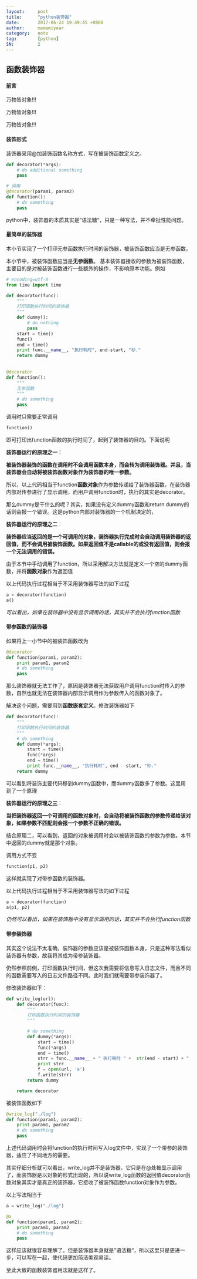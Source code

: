 ```yaml
---
layout: 	post
title:  	"python装饰器"
date:   	2017-06-24 19:49:45 +0800
author:     mamamiyear
category:   note
tag:		[python]
SN:         2
---
```


## 函数装饰器

#### 前言

万物皆对象!!!

万物皆对象!!!

万物皆对象!!!

#### 装饰形式

装饰器采用@加装饰函数名称方式，写在被装饰函数定义之。

``` python
def decorator(*args):
    # do additional something
    pass

# 调用
@decorator(param1, param2)
def function():
    # do something
    pass
```

python中，装饰器的本质其实是”语法糖“，只是一种写法，并不牵扯性能问题。

#### 最简单的装饰器

本小节实现了一个打印无参函数执行时间的装饰器，被装饰函数应当是无参函数。

本小节中，被装饰函数应当是**无参函数**。
基本装饰器接收的参数为被装饰函数，主要目的是对被装饰函数进行一些额外的操作，不影响原本功能。例如

```python
# encoding=utf-8
from time import time

def decorator(func):
    """
    打印函数执行时间的装饰器
    """
    def dummy():
        # do nothing
        pass
    start = time()
    func()
    end = time()
    print func.__name__, "执行耗时", end-start, "秒."
	return dummy
    
    
@decorator    
def function():
    """
    无参函数
    """
    # do something
    pass
```

调用时只需要正常调用

```python
function()
```

即可打印出function函数的执行时间了，起到了装饰器的目的。下面说明

**装饰器运行的原理之一**：

**被装饰器装饰的函数在调用时不会调用函数本身，而会转为调用装饰器。并且，当装饰器会自动将被装饰函数对象作为装饰器的唯一参数。**

所以，以上代码相当于function**函数对象**作为参数传递给了装饰器函数，在装饰器内部对传参进行了显示调用，而用户调用function时，执行的其实是decorator。

那么dummy是干什么的呢？其实，如果没有定义dummy函数和return dummy的话则会报一个错误。这是python内部对装饰器的一个机制决定的，

**装饰器运行的原理之二**：

**装饰器应当返回的是一个可调用的对象，装饰器执行完成时会自动调用装饰器的返回值，而不会调用被装饰函数。如果返回值不是callable的或没有返回值，则会报一个无法调用的错误。**

由于本节中手动调用了function，所以采用解决方法就是定义一个空的dummy函数，并将**函数对象**作为返回值

以上代码执行过程相当于不采用装饰器写法的如下过程

```python
a = decorator(function)
a()
```

*可以看出，如果在装饰器中没有显示调用的话，其实并不会执行function函数*



#### 带参函数的装饰器

如果将上一小节中的被装饰函数改为

```python
@decorator
def function(param1, param2):
    print param1, param2
    # do something
    pass
```

那么装饰器就无法工作了，原因是装饰器无法获取用户调用function时传入的参数，自然也就无法在装饰器内部显示调用作为参数传入的函数对象了。

解决这个问题，需要用到**函数嵌套定义**。修改装饰器如下

```python
def decorator(func):
    """
    打印函数执行时间的装饰器
    """
    # do something
    def dummy(*args):
        start = time()
        func(*args)
        end = time()
        print func.__name__, "执行耗时", end - start, "秒."
    return dummy
```

可以看到将装饰主要代码移到dummy函数中，而dummy函数多了参数。这里用到了一个原理

**装饰器运行的原理之三**：

**当把装饰器返回一个可调用的函数对象时，会自动将被装饰函数的参数传递给该对象，如果参数不匹配则会报一个参数不正确的错误。**

结合原理二，可以看到，返回的对象被调用时会以被装饰函数的参数为参数。本节中返回的dummy就是那个对象。

调用方式不变

```python
function(p1, p2)
```

这样就实现了对带参函数的装饰器。

以上代码执行过程相当于不采用装饰器写法的如下过程

```python
a = decorator(function)
a(p1, p2)
```

*仍然可以看出，如果在装饰器中没有显示调用的话，其实并不会执行function函数*



#### 带参装饰器

其实这个说法不太准确，装饰器的参数应该是被装饰函数本身，只是这种写法看似装饰器有参数，故我将其成为带参装饰器。

仍然参照前例，打印函数执行时间，但这次我需要将信息写入日志文件，而且不同的函数需要写入的日志文件路径不同。此时我们就需要带参装饰器了。

修改装饰器如下：

```python
def write_log(url):
    def decorator(func):
        """
        打印函数执行时间的装饰器
        """

        # do something
        def dummy(*args):
            start = time()
            func(*args)
            end = time()
            strr = func.__name__ + " 执行耗时 " +  str(end - start) + " 秒.\n"
            print strr
            f = open(url, 'a')
            f.write(strr)
        return dummy

    return decorator
```

被装饰函数如下

```python
@write_log("./log")
def function(param1, param2):
    print param1, param2
    # do something
    pass
```

上述代码调用时会将function的执行时间写入log文件中，实现了一个带参的装饰器，适应了不同地方的需要。

其实仔细分析就可以看出，write_log并不是装饰器。它只是在@处被显示调用了，而装饰器是以对象的形式出现的，所以说write_log函数的返回值decorator函数对象其实才是真正的装饰器，它接收了被装饰函数function对象作为参数。

以上写法相当于

```python
a = write_log("./log")

@a
def function(param1, param2):
    print param1, param2
    # do something
    pass
```

这样应该就很容易理解了。但是装饰器本身就是”语法糖“，所以这里只是更进一步，可以写在一起，使代码更加简洁美观易读。

至此大致的函数装饰器用法就是这样了。